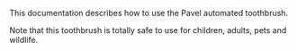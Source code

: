 This documentation describes how to use the Pavel automated
toothbrush.

Note that this toothbrush is totally safe to use for children,
adults, pets and wildlife.

